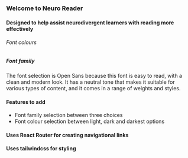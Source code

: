 ### Welcome to Neuro Reader 

#### Designed to help assist neurodivergent learners with reading more effectively


###### Font colours 

##### Font family
The font selection is Open Sans because this font is easy to read, with a clean and modern look. It has a neutral tone that makes it suitable for various types of content, and it comes in a range of weights and styles.



#### Features to add
- Font family selection between three choices 
- Font colour selection between light, dark and darkest options


#### Uses React Router for creating navigational links


#### Uses tailwindcss for styling